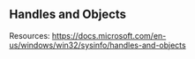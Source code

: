## Handles and Objects

Resources: https://docs.microsoft.com/en-us/windows/win32/sysinfo/handles-and-objects

